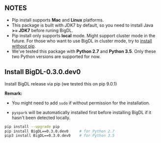 ## **NOTES**

- Pip install supports __Mac__ and __Linux__ platforms.
- This package is built with JDK7 by default, so you need to install Java __>= JDK7__ before runing BigDL.
- Pip install only supports __local__ mode. Might support cluster mode in the future. For those who want to use BigDL in cluster mode, try to [install without pip](./install-without-pip.md).
- We've tested this package with __Python 2.7__ and __Python 3.5__. Only these two Python versions are supported for now.


## **Install BigDL-0.3.0.dev0**

Install BigDL release via pip (we tested this on pip 9.0.1)

**Remark:**

- You might need to add `sudo` if without permission for the installation.

- `pyspark` will be automatically installed first before installing BigDL if it hasn't been detected locally.
```bash
pip install --upgrade pip
pip install BigDL==0.3.0.dev0     # for Python 2.7
pip3 install BigDL==0.3.0.dev0    # for Python 3.5
```
